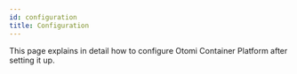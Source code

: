 ```yaml
---
id: configuration
title: Configuration
---
```


This page explains in detail how to configure Otomi Container Platform after setting it up.
